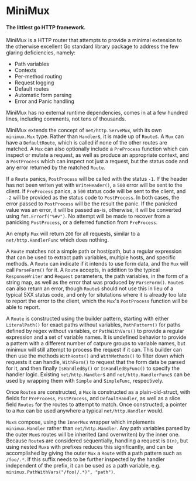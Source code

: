# MiniMux

#### The littlest go HTTP framework.

MiniMux is a HTTP router that attempts to provide a minimal extension to the
otherwise excellent Go standard library package to address the few glaring deficiencies,
namely:
* Path variables
* Contexts
* Per-method routing
* Request logging
* Default routes
* Automatic form parsing
* Error and Panic handling

MiniMux has no external runtime dependencies, comes in at a few hundred lines, including comments,
not tens of thousands.

MiniMux extends the concept of `net/http.ServeMux`, with its own `minimux.Mux` type. Rather than `Handler`s, it is made up of `Route`s. A `Mux` can have a `DefaultRoute`, which is called if none of the other routes are matched. A `Mux` can also optionally include a `PreProcess` function which can inspect or mutate a request, as well as produce an appropriate context, and a `PostProcess` which can inspect not just a request, but the status code and any error returned by the matched `Route`.

If a `Route` panics, `PostProcess` will be called with the status `-1`. If the header has not been writen yet with `WriteHeader()`, a `500` error will be sent to the client. If `PreProcess` panics, a `500` status code will be sent to the client, and `-2` will be provided as the status code to `PostProcess`. In both cases, the error passed to `PostProcess` will be the result the panic. If the panicked value was an error, it will be passed as-is, otherwise, it will be converted using `fmt.Errorf("%#v")`. No attempt will be made to recover from a panicking `PostProcess`, or a deferred function from `PreProcess`.

An empty `Mux` will return `200` for all requests, similar to a `net/http.HandlerFunc` which does nothing.

A `Route` matches not a simple path or host/path, but a regular expression that can be used to extract path variables, multiple hosts, and specific methods. A `Route` can indicate if it intends to use form data, and the `Mux` will call `ParseForm()` for it. A `Route` accepts, in addition to the typical `ResponseWriter` and `Request` parameters, the path variables, in the form of a string map, as well as the error that was produced by `ParseForm()`. `Route`s can also return an error, though `Route`s should not use this in lieu of a typical 5XX status code, and only for situtations where it is already too late to report the error to the client, which the `Mux`'s `PostProcess` function will be able to report.

A `Route` is constructed using the builder pattern, starting with either `LiteralPath()` for exact paths without variables, `PathPattern()` for paths defined by regex without variables, or `PathWithVars()` to provide a regular expression and a set of variable names. It is undefined behavior to provide a pattern with a different number of catpure groups to variable names, but minimux will still attempt to process the request if it can. This builder can then use the methods `WithHosts()` and `WithMethods()` to filter down which requests it can handle, `WithForm()` to request that the form data be parsed for it, and then finally `IsHandledBy()` or `IsHandledByFunc()` to specify the handler logic. Existing `net/http.Handler`s and `net/http.HandlerFunc`s can be used by wrapping them with `Simple` and `SimpleFunc`, respectively.

Once `Route`s are constructed, a `Mux` is constructed as a plain-old-struct, with fields for `PreProcess`, `PostProcess`, and `DefaultHandler`, as well as a slice field `Routes` for the routes to attempt to match. Once constructed, a pointer to a `Mux` can be used anywhere a typical `net/http.Handler` would.


`Mux`s compose, using the `InnerMux` wrapper which implements `minimux.Handler` rather than `net/http.Handler`. Any path variables parsed by the outer `Mux`s routes will be inherited (and overwriten) by the inner one. Because `Route`s are considered sequentially, handling a request is `O(n)`, but using nested `Mux`s with prefixes reduces this significantly, and can be accomplished by giving the outer `Mux` a `Route` with a path pattern such as `/foo/.*`. If this suffix needs to be further inspected by the handler independent of the prefix, it can be used as a path variable, e.g. `minimux.PathWithVars("/foo(/.*)", "path")`.
